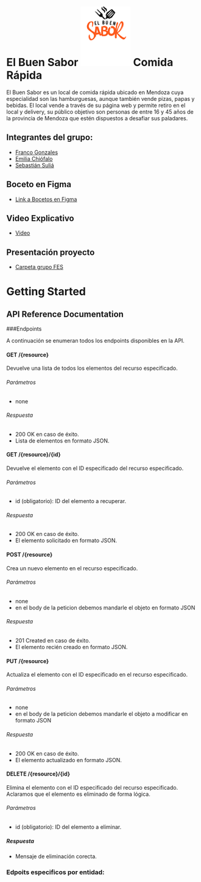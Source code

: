 # El Buen Sabor ![](logo.png)  Comida Rápida

El Buen Sabor es un local de comida rápida ubicado en Mendoza cuya especialidad son las hamburguesas, aunque también vende pizas, papas y bebidas. El local vende a través de su página web y permite retiro en el local y delivery, su público objetivo son personas de entre 16 y 45 años de la provincia de Mendoza que estén dispuestos a desafiar sus paladares.

## Integrantes del grupo:
* [Franco Gonzales](https://github.com/francoGonzalez2706)
* [Emilia Chiófalo](https://github.com/emichiofalo)
* [Sebastián Suliá](https://github.com/Sebass24)

## Boceto en Figma
* [Link a Bocetos en Figma](https://www.figma.com/file/BVRG4kdfS5maWcZeYLyuDa/Entrega-1?node-id=0%3A1&t=OCyDI9J0WTt8hb3l-1)

## Video Explicativo
* [Video](https://youtu.be/G8lAlDrBuuM)

## Presentación proyecto
* [Carpeta grupo FES](https://docs.google.com/document/d/1U7_fRz9dBm-KPtNSss79JvgTtu0m-JRcD5pxB9nMYXY/edit)



# Getting Started

## API Reference Documentation


###Endpoints

A continuación se enumeran todos los endpoints disponibles en la API.

#### GET /{resource}
Devuelve una lista de todos los elementos del recurso especificado.

###### Parámetros

- none

###### Respuesta

- 200 OK en caso de éxito.
- Lista de elementos en formato JSON.

#### GET /{resource}/{id}
Devuelve el elemento con el ID especificado del recurso especificado.

###### Parámetros
- id (obligatorio): ID del elemento a recuperar.

###### Respuesta

- 200 OK en caso de éxito.
- El elemento solicitado en formato JSON.


#### POST /{resource}
Crea un nuevo elemento en el recurso especificado.

###### Parámetros

- none
- en el body de la peticion debemos mandarle el objeto en formato JSON

###### Respuesta
- 201 Created en caso de éxito.
- El elemento recién creado en formato JSON.


#### PUT /{resource}
Actualiza el elemento con el ID especificado en el recurso especificado.

###### Parámetros
- none
- en el body de la peticion debemos mandarle el objeto a modificar en formato JSON


###### Respuesta

- 200 OK en caso de éxito.
- El elemento actualizado en formato JSON.

#### DELETE /{resource}/{id}
Elimina el elemento con el ID especificado del recurso especificado. Aclaramos que el elemento es eliminado de forma lógica.

###### Parámetros

- id (obligatorio): ID del elemento a eliminar.

##### Respuesta

- Mensaje de eliminación corecta.

### Edpoits especificos por entidad:

